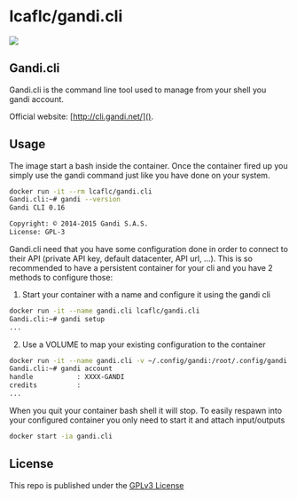 lcaflc/gandi.cli
================

[![](https://badge.imagelayers.io/lcaflc/gandi.cli:latest.svg)](https://imagelayers.io/?images=lcaflc/gandi.cli:latest 'Get your own badge on imagelayers.io')

Gandi.cli
---------

Gandi.cli is the command line tool used to manage from your shell you gandi account.

Official website: [http://cli.gandi.net/]().

Usage
-----

The image start a bash inside the container. Once the container fired up you simply use the gandi command just like you have done on your system.
```bash
docker run -it --rm lcaflc/gandi.cli
Gandi.cli:~# gandi --version
Gandi CLI 0.16

Copyright: © 2014-2015 Gandi S.A.S.
License: GPL-3
```

Gandi.cli need that you have some configuration done in order to connect to their API (private API key, default datacenter, API url, ...). This is so recommended to have a persistent container for your cli and you have 2 methods to configure those:
1. Start your container with a name and configure it using the gandi cli
```bash
docker run -it --name gandi.cli lcaflc/gandi.cli
Gandi.cli:~# gandi setup
...
```
2. Use a VOLUME to map your existing configuration to the container
```bash
docker run -it --name gandi.cli -v ~/.config/gandi:/root/.config/gandi lcaflc/gandi.cli
Gandi.cli:~# gandi account
handle           : XXXX-GANDI
credits          :
...
```

When you quit your container bash shell it will stop. To easily respawn into your configured container you only need to start it and attach input/outputs
```bash
docker start -ia gandi.cli
```

License
-------

This repo is published under the [GPLv3 License](http://opensource.org/licenses/GPL-3.0)
